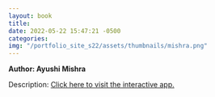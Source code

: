 ```yaml
---
layout: book
title:
date: 2022-05-22 15:47:21 -0500
categories:
img: "/portfolio_site_s22/assets/thumbnails/mishra.png"
---
```


<b>Author: Ayushi Mishra</b>

Description:
<a href="">Click here to visit the interactive app.</a>

[jekyll-docs]: https://jekyllrb.com/docs/home
[jekyll-gh]:   https://github.com/jekyll/jekyll
[jekyll-talk]: https://talk.jekyllrb.com/
